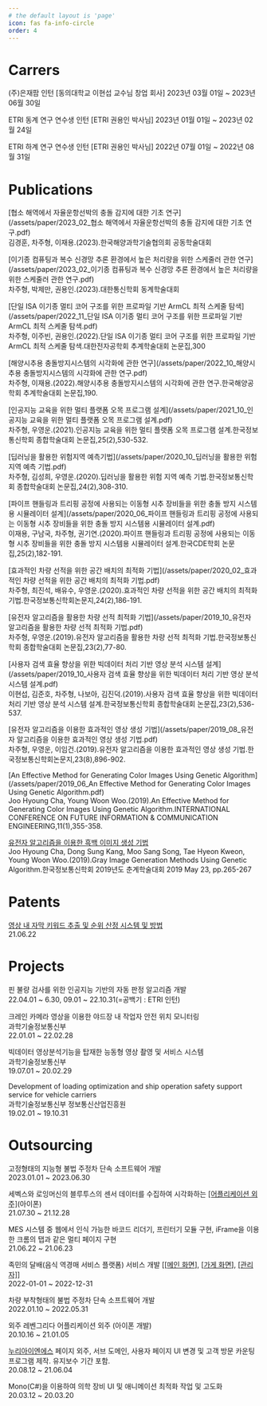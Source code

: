 ```yaml
---
# the default layout is 'page'
icon: fas fa-info-circle
order: 4
---
```


# Carrers

(주)은재팜 인턴 [동의대학교 이현섭 교수님 창업 회사]
2023년 03월 01일 ~ 2023년 06월 30일

ETRI 동계 연구 연수생 인턴 [ETRI 권용인 박사님]
2023년 01월 01일 ~ 2023년 02월 24일

ETRI 하계 연구 연수생 인턴 [ETRI 권용인 박사님]
2022년 07월 01일 ~ 2022년 08월 31일

# Publications

[협소 해역에서 자율운항선박의 충돌 감지에 대한 기초 연구](/assets/paper/2023_02_협소 해역에서 자율운항선박의 충돌 감지에 대한 기초 연구.pdf)<br>김경훈, 차주형, 이재용.(2023).한국해양과학기술협의회 공동학술대회

[이기종 컴퓨팅과 복수 신경망 추론 환경에서 높은 처리량을 위한 스케줄러 관한 연구](/assets/paper/2023_02_이기종 컴퓨팅과 복수 신경망 추론 환경에서 높은 처리량을 위한 스케줄러 관한 연구.pdf)<br>차주형, 박제만, 권용인.(2023).대한통신학회 동계학술대회

[단일 ISA 이기종 멀티 코어 구조를 위한 프로파일 기반 ArmCL 최적 스케줄 탐색](/assets/paper/2022_11_단일 ISA 이기종 멀티 코어 구조를 위한 프로파일 기반 ArmCL 최적 스케줄 탐색.pdf)<br>
차주형, 이주빈, 권용인.(2022).단일 ISA 이기종 멀티 코어 구조를 위한 프로파일 기반 ArmCL 최적 스케줄 탐색.대한전자공학회 추계학술대회 논문집,300

[해양시추용 충돌방지시스템의 시각화에 관한 연구](/assets/paper/2022_10_해양시추용 충돌방지시스템의 시각화에 관한 연구.pdf)<br>
차주형, 이재용.(2022).해양시추용 충돌방지시스템의 시각화에 관한 연구.한국해양공학회 추계학술대회 논문집,190.

[인공지능 교육을 위한 멀티 플랫폼 오목 프로그램 설계](/assets/paper/2021_10_인공지능 교육을 위한 멀티 플랫폼 오목 프로그램 설계.pdf)<br>
차주형, 우영운.(2021).인공지능 교육을 위한 멀티 플랫폼 오목 프로그램 설계.한국정보통신학회 종합학술대회 논문집,25(2),530-532.

[딥러닝을 활용한 위험지역 예측기법](/assets/paper/2020_10_딥러닝을 활용한 위험 지역 예측 기법.pdf)<br>
차주형, 김성희, 우영운.(2020).딥러닝을 활용한 위험 지역 예측 기법.한국정보통신학회 종합학술대회 논문집,24(2),308-310.

[파이프 핸들링과 트리핑 공정에 사용되는 이동형 시추 장비들을 위한 충돌 방지 시스템용 시뮬레이터 설계](/assets/paper/2020_06_파이프 핸들링과 트리핑 공정에 사용되는 이동형 시추 장비들을 위한 충돌 방지 시스템용 시뮬레이터 설계.pdf)<br>
이재용, 구남국, 차주형, 권기연.(2020).파이프 핸들링과 트리핑 공정에 사용되는 이동형 시추 장비들을 위한 충돌 방지 시스템용 시뮬레이터 설계.한국CDE학회 논문집,25(2),182-191.

[효과적인 차량 선적을 위한 공간 배치의 최적화 기법](/assets/paper/2020_02_효과적인 차량 선적을 위한 공간 배치의 최적화 기법.pdf)<br>
차주형, 최진석, 배유수, 우영운.(2020).효과적인 차량 선적을 위한 공간 배치의 최적화 기법.한국정보통신학회논문지,24(2),186-191.

[유전자 알고리즘을 활용한 차량 선적 최적화 기법](/assets/paper/2019_10_유전자 알고리즘을 활용한 차량 선적 최적화 기법.pdf)<br>
차주형, 우영운.(2019).유전자 알고리즘을 활용한 차량 선적 최적화 기법.한국정보통신학회 종합학술대회 논문집,23(2),77-80.

[사용자 검색 효율 향상을 위한 빅데이터 처리 기반 영상 분석 시스템 설계](/assets/paper/2019_10_사용자 검색 효율 향상을 위한 빅데이터 처리 기반 영상 분석 시스템 설계.pdf)<br>
이현섭, 김준호, 차주형, 나보아, 김진덕.(2019).사용자 검색 효율 향상을 위한 빅데이터 처리 기반 영상 분석 시스템 설계.한국정보통신학회 종합학술대회 논문집,23(2),536-537.

[유전자 알고리즘을 이용한 효과적인 영상 생성 기법](/assets/paper/2019_08_유전자 알고리즘을 이용한 효과적인 영상 생성 기법.pdf)<br>
차주형, 우영운, 이임건.(2019).유전자 알고리즘을 이용한 효과적인 영상 생성 기법.한국정보통신학회논문지,23(8),896-902.

[An Effective Method for Generating Color Images Using Genetic Algorithm](/assets/paper/2019_06_An Effective Method for Generating Color Images Using Genetic Algorithm.pdf)<br>
Joo Hyoung Cha, Young Woon Woo.(2019).An Effective Method for Generating Color Images Using Genetic Algorithm.INTERNATIONAL CONFERENCE ON FUTURE INFORMATION & COMMUNICATION ENGINEERING,11(1),355-358.

[유전자 알고리즘을 이용한 흑백 이미지 생성 기법
](/assets/paper/2019_05_유전자_알고리즘을_이용한_흑백_이미지_생성기법.pdf)<br>
Joo Hyoung Cha, Dong Sung Kang, Moo Sang Song, Tae Hyeon Kweon, Young Woon Woo.(2019).Gray Image Generation Methods Using Genetic Algorithm.한국정보통신학회 2019년도 춘계학술대회 2019 May 23, pp.265-267


# Patents

[영상 내 자막 키워드 추출 및 순위 산정 시스템 및 방법](https://doi.org/10.8080/1020190165757)<br>
21.06.22

# Projects

핀 불량 검사를 위한 인공지능 기반의 자동 판정 알고리즘 개발<br>
22.04.01 ~ 6.30, 09.01 ~ 22.10.31(=공백기 : ETRI 인턴)

크레인 카메라 영상을 이용한 야드장 내 작업자 안전 위치 모니터링<br>
과학기술정보통신부 <br>
22.01.01 ~ 22.02.28	<br>

빅데이터 영상분석기능을 탑재한 능동형 영상 촬영 및 서비스 시스템<br>
과학기술정보통신부<br>
19.07.01 ~ 20.02.29	

Development of loading optimization and ship operation safety support service for vehicle carriers<br>
과학기술정보통신부 정보통신산업진흥원<br>
19.02.01 ~ 19.10.31

# Outsourcing

고정형태의 지능형 불법 주정차 단속 소프트웨어 개발<br>
2023.01.01 ~ 2023.06.30

세벡스와 로잉머신의 블루투스의 센서 데이터를 수집하여 시각화하는 [[어플리케이션 외주]](https://apps.apple.com/us/app/topfit/id6444595677)(아이폰)<br>
21.07.30 ~ 21.12.28

MES 시스템 중 웹에서 인식 가능한 바코드 리더기, 프린터기 모듈 구현, iFrame을 이용한 크롬의 탭과 같은 멀티 페이지 구현<br>
21.06.22 ~ 21.06.23

족민의 달배(음식 역경매 서비스 플랫폼) 서비스 개발 [[[메인 화면](https://moon.udon.party/)], [[가게 화면](https://restaurant-moon.udon.party/)], [[관리자]](https://admin-moon.udon.party/)]<br>
2022-01-01 ~ 2022-12-31

차량 부착형태의 불법 주정차 단속 소프트웨어 개발<br>
2022.01.10 ~ 2022.05.31

외주 레벤그리다 어플리케이션 외주 (아이폰 개발)<br>
20.10.16 ~ 21.01.05	

[누리아이엔에스](http://directfyou.com/) 페이지 외주, 서브 도메인, 사용자 페이지 UI 변경 및 고객 방문 카운팅 프로그램 제작. 유지보수 기간 포함.<br>
20.08.12 ~ 21.06.04

Mono(C#)을 이용하여 의학 장비 UI 및 애니메이션 최적화 작업 및 고도화<br>
20.03.12 ~ 20.03.20
